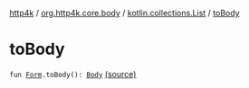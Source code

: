 [http4k](../../index.md) / [org.http4k.core.body](../index.md) / [kotlin.collections.List](index.md) / [toBody](./to-body.md)

# toBody

`fun `[`Form`](../-form.md)`.toBody(): `[`Body`](../../org.http4k.core/-body/index.md) [(source)](https://github.com/http4k/http4k/blob/master/http4k-core/src/main/kotlin/org/http4k/core/body/FormBody.kt#L14)